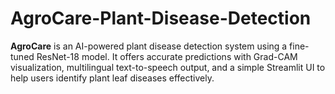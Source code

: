 # AgroCare-Plant-Disease-Detection
**AgroCare** is an AI-powered plant disease detection system using a fine-tuned ResNet-18 model. It offers accurate predictions with Grad-CAM visualization, multilingual text-to-speech output, and a simple Streamlit UI to help users identify plant leaf diseases effectively.
